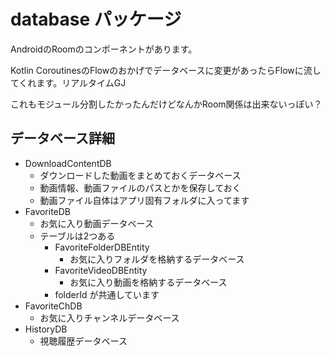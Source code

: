 # database パッケージ
AndroidのRoomのコンポーネントがあります。

Kotlin CoroutinesのFlowのおかげでデータベースに変更があったらFlowに流してくれます。リアルタイムGJ

これもモジュール分割したかったんだけどなんかRoom関係は出来ないっぽい？

## データベース詳細

- DownloadContentDB
    - ダウンロードした動画をまとめておくデータベース
    - 動画情報、動画ファイルのパスとかを保存しておく
    - 動画ファイル自体はアプリ固有フォルダに入ってます
- FavoriteDB
    - お気に入り動画データベース
    - テーブルは2つある
        - FavoriteFolderDBEntity
            - お気に入りフォルダを格納するデータベース
        - FavoriteVideoDBEntity
            - お気に入り動画を格納するデータベース
        - folderId が共通しています
- FavoriteChDB
    - お気に入りチャンネルデータベース
- HistoryDB
    - 視聴履歴データベース